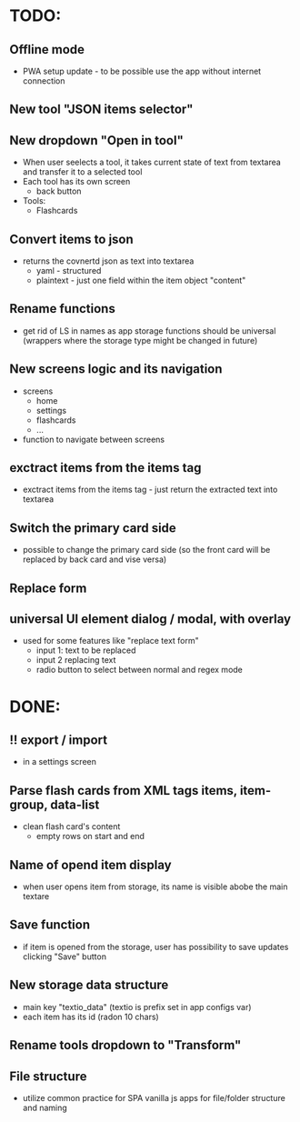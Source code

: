 # TODO:

## Offline mode
- PWA setup update - to be possible use the app without internet connection

## New tool "JSON items selector"

## New dropdown "Open in tool"
- When user seelects a tool, it takes current state of text from textarea and transfer it to a selected tool
- Each tool has its own screen
  - back button
- Tools:
  - Flashcards

## Convert items to json
- returns the covnertd json as text into textarea
  - yaml - structured
  - plaintext - just one field within the item object "content"

## Rename functions
- get rid of LS in names as app storage functions should be universal (wrappers where the storage type might be changed in future)

## New screens logic and its navigation
- screens
  - home
  - settings
  - flashcards
  - ...
- function to navigate between screens

## exctract items from the items tag
- exctract items from the items tag - just return the extracted text into textarea

## Switch the primary card side
- possible to change the primary card side (so the front card will be replaced by back card and vise versa)

## Replace form

## universal UI element dialog / modal, with overlay
- used for some features like "replace text form"
  - input 1: text to be replaced
  - input 2 replacing text
  - radio button to select between normal and regex mode



# DONE:

## !! export / import
- in a settings screen

## Parse flash cards from XML tags items, item-group, data-list
- clean flash card's content
  - empty rows on start and end

## Name of opend item display
- when user opens item from storage, its name is visible abobe the main textare

## Save function
- if item is opened from the storage, user has possibility to save updates clicking "Save" button

## New storage data structure
- main key "textio_data" (textio is prefix set in app configs var)
- each item has its id (radon 10 chars)

## Rename tools dropdown to "Transform"

## File structure
- utilize common practice for SPA vanilla js apps for file/folder structure and naming